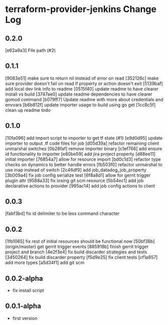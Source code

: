 # terraform-provider-jenkins Change Log

## 0.2.0

[e62a9a3] File path (#2)

## 0.1.1

[9083e51] make sure to return nil instead of error on read
[352126c] make sure provider doesn't fail on read if property or action doesn't exit
[5139baf] add local dev link info to readme
[0515f40] update readme to have clearer install vs build
[3747ae0] update readme dependencies to have clearer gomod command
[b079ff7] Update readme with more about credentials and envvars
[b6b812f] update importer usage to build using go get
[1cc8c5f] clean up readme todo

## 0.1.0

[10fa096] add import script to importer to get tf state (#1)
[e9d0d95] update importer to output .tf code files for job
[d05d39a] refactor remaining client unmarshal switches
[0b28faf] remove importer binary
[c1ef766] add ensure id functionality to importer
[e80be59] add jira project property
[d88ee11] initial importer
[76854a7] allow for resource import
[bd0c1d3] refactor type checks on dynamics to better handle errors
[fb503f0] refactor unmarshal to use map instead of switch
[2c46df9] add job_datadog_job_property
[3b009a4] fix job config serialize test
[6f8a8d1] allow for  gerrit trigger plugin attr
[9588a33] fix losing git scm resource
[5b54ec1] add job declarative actions to provider
[995ac14] add job config actions to client

## 0.0.3

[fabf3bd] fix id delimiter to be less command character

## 0.0.2

[1fb1065] fix rest of initial resources should be functional now
[50bf38b] (origin/master) get gerrit trigger events
[885918b] finish gerrit trigger project and branch
[4e2f3e4] fix build discarder strategies and tests
[3450264] fix build discarder property
[f5d9e25] fix client tests
[cf1a857] add more types
[a5d34f1] add git scm

## 0.0.2-alpha

- fix install script

## 0.0.1-alpha

- first version